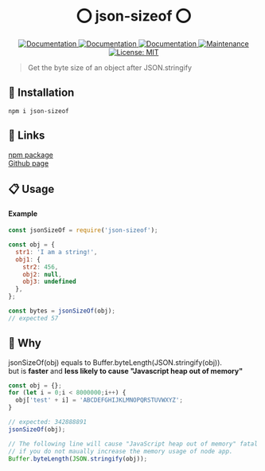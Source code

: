 <div align="center">
<h1 align="center"> ⭕ json-sizeof ⭕</h1>

<p>
  <a href="https://github.com/a179346/json-sizeof/actions/workflows/test.yml" target="_blank">
    <img alt="Documentation" src="https://github.com/a179346/json-sizeof/actions/workflows/test.yml/badge.svg" />
  </a>
  <a href="https://www.npmjs.com/package/json-sizeof" target="_blank">
    <img alt="Documentation" src="https://img.shields.io/npm/v/json-sizeof?maxAge=3600)" />
  </a>
  <a href="https://github.com/a179346/json-sizeof#readme" target="_blank">
    <img alt="Documentation" src="https://img.shields.io/badge/documentation-yes-brightgreen.svg" />
  </a>
  <a href="https://github.com/a179346/json-sizeof/graphs/commit-activity" target="_blank">
    <img alt="Maintenance" src="https://img.shields.io/badge/Maintained%3F-yes-green.svg" />
  </a>
  <a href="https://github.com/a179346/json-sizeof/blob/master/LICENSE" target="_blank">
    <img alt="License: MIT" src="https://img.shields.io/github/license/a179346/json-sizeof" />
  </a>
</p>
</div>


> Get the byte size of an object after JSON.stringify

## 📩 Installation
```
npm i json-sizeof
```

## 🔗 Links
[npm package](https://www.npmjs.com/package/json-sizeof)
<br>
[Github page](https://github.com/a179346/json-sizeof)

## 📋 Usage
#### Example
```js
const jsonSizeOf = require('json-sizeof');

const obj = {
  str1: 'I am a string!',
  obj1: {
    str2: 456,
    obj2: null,
    obj3: undefined
  },
};

const bytes = jsonSizeOf(obj);
// expected 57
```

## 📌 Why
jsonSizeOf(obj) equals to Buffer.byteLength(JSON.stringify(obj)).
<br>
but is **faster** and **less likely to cause "Javascript heap out of memory"**
```js
const obj = {};
for (let i = 0;i < 8000000;i++) {
  obj['test' + i] = 'ABCDEFGHIJKLMNOPQRSTUVWXYZ';
}

// expected: 342888891
jsonSizeOf(obj);

// The following line will cause "JavaScript heap out of memory" fatal error
// if you do not maually increase the memory usage of node app.
Buffer.byteLength(JSON.stringify(obj));
```
